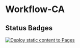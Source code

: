 # Workflow-CA

## Status Badges

[![Deploy static content to Pages](https://github.com/lhvk/Workflow-CA/actions/workflows/pages.yml/badge.svg?branch=workflow&event=page_build)](https://github.com/lhvk/Workflow-CA/actions/workflows/pages.yml)
